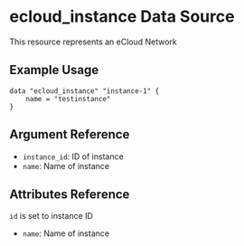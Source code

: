 # ecloud_instance Data Source

This resource represents an eCloud Network

## Example Usage

```hcl
data "ecloud_instance" "instance-1" {
    name = "testinstance"
}
```

## Argument Reference

- `instance_id`: ID of instance
- `name`: Name of instance

## Attributes Reference

`id` is set to instance ID

- `name`: Name of instance